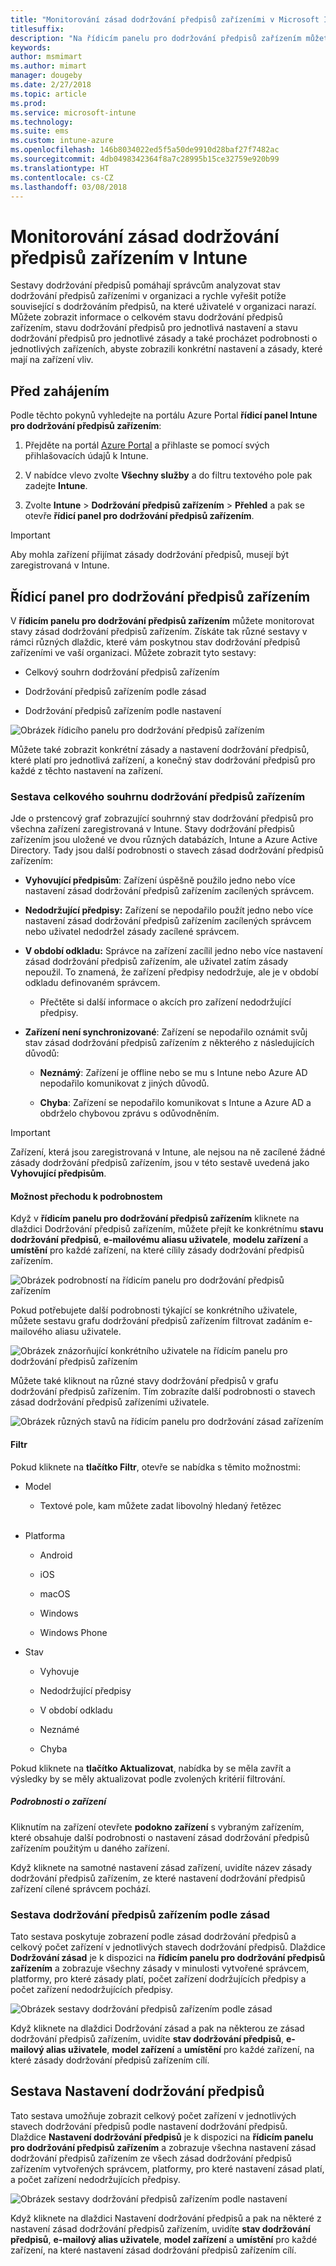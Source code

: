 ```yaml
---
title: "Monitorování zásad dodržování předpisů zařízeními v Microsoft Intune"
titlesuffix: 
description: "Na řídicím panelu pro dodržování předpisů zařízením můžete monitorovat celkový stav dodržování předpisů zařízením, zobrazit sestavy a dodržování předpisů zařízením podle jednotlivých zásad a nastavení."
keywords: 
author: msmimart
ms.author: mimart
manager: dougeby
ms.date: 2/27/2018
ms.topic: article
ms.prod: 
ms.service: microsoft-intune
ms.technology: 
ms.suite: ems
ms.custom: intune-azure
ms.openlocfilehash: 146b8034022ed5f5a50de9910d28baf27f7482ac
ms.sourcegitcommit: 4db0498342364f8a7c28995b15ce32759e920b99
ms.translationtype: HT
ms.contentlocale: cs-CZ
ms.lasthandoff: 03/08/2018
---
```

# <a name="monitor-intune-device-compliance-policies"></a>Monitorování zásad dodržování předpisů zařízením v Intune

Sestavy dodržování předpisů pomáhají správcům analyzovat stav dodržování předpisů zařízeními v organizaci a rychle vyřešit potíže související s dodržováním předpisů, na které uživatelé v organizaci narazí. Můžete zobrazit informace o celkovém stavu dodržování předpisů zařízením, stavu dodržování předpisů pro jednotlivá nastavení a stavu dodržování předpisů pro jednotlivé zásady a také procházet podrobnosti o jednotlivých zařízeních, abyste zobrazili konkrétní nastavení a zásady, které mají na zařízení vliv.

## <a name="before-you-begin"></a>Před zahájením

Podle těchto pokynů vyhledejte na portálu Azure Portal **řídicí panel Intune pro dodržování předpisů zařízením**:

1.  Přejděte na portál [Azure Portal](https://portal.azure.com) a přihlaste se pomocí svých přihlašovacích údajů k Intune.

2.  V nabídce vlevo zvolte **Všechny služby** a do filtru textového pole pak zadejte **Intune**.

3.  Zvolte **Intune** &gt; **Dodržování předpisů zařízením** &gt; **Přehled** a pak se otevře **řídicí panel pro dodržování předpisů zařízením**.

> [!IMPORTANT]
> Aby mohla zařízení přijímat zásady dodržování předpisů, musejí být zaregistrovaná v Intune.

## <a name="device-compliance-dashboard"></a>Řídicí panel pro dodržování předpisů zařízením

V **řídicím panelu pro dodržování předpisů zařízením** můžete monitorovat stavy zásad dodržování předpisů zařízením. Získáte tak různé sestavy v rámci různých dlaždic, které vám poskytnou stav dodržování předpisů zařízeními ve vaší organizaci. Můžete zobrazit tyto sestavy:

-   Celkový souhrn dodržování předpisů zařízením

-   Dodržování předpisů zařízením podle zásad

-   Dodržování předpisů zařízením podle nastavení

![Obrázek řídicího panelu pro dodržování předpisů zařízením](./media/idc-1.png)

Můžete také zobrazit konkrétní zásady a nastavení dodržování předpisů, které platí pro jednotlivá zařízení, a konečný stav dodržování předpisů pro každé z těchto nastavení na zařízení.

### <a name="overall-device-compliance-aggregate-report"></a>Sestava celkového souhrnu dodržování předpisů zařízením

Jde o prstencový graf zobrazující souhrnný stav dodržování předpisů pro všechna zařízení zaregistrovaná v Intune. Stavy dodržování předpisů zařízením jsou uložené ve dvou různých databázích, Intune a Azure Active Directory. Tady jsou další podrobnosti o stavech zásad dodržování předpisů zařízením:

-   **Vyhovující předpisům**: Zařízení úspěšně použilo jedno nebo více nastavení zásad dodržování předpisů zařízením zacílených správcem.

-   **Nedodržující předpisy:** Zařízení se nepodařilo použít jedno nebo více nastavení zásad dodržování předpisů zařízením zacílených správcem nebo uživatel nedodržel zásady zacílené správcem.

-   **V období odkladu:** Správce na zařízení zacílil jedno nebo více nastavení zásad dodržování předpisů zařízením, ale uživatel zatím zásady nepoužil. To znamená, že zařízení předpisy nedodržuje, ale je v období odkladu definovaném správcem.

    -   Přečtěte si další informace o akcích pro zařízení nedodržující předpisy.

-   **Zařízení není synchronizované**: Zařízení se nepodařilo oznámit svůj stav zásad dodržování předpisů zařízením z některého z následujících důvodů:

    -   **Neznámý**: Zařízení je offline nebo se mu s Intune nebo Azure AD nepodařilo komunikovat z jiných důvodů.

    -   **Chyba**: Zařízení se nepodařilo komunikovat s Intune a Azure AD a obdrželo chybovou zprávu s odůvodněním.

> [!IMPORTANT]
> Zařízení, která jsou zaregistrovaná v Intune, ale nejsou na ně zacílené žádné zásady dodržování předpisů zařízením, jsou v této sestavě uvedená jako **Vyhovující předpisům**.

#### <a name="drill-down-option"></a>Možnost přechodu k podrobnostem

Když v **řídicím panelu pro dodržování předpisů zařízením** kliknete na dlaždici Dodržování předpisů zařízením, můžete přejít ke konkrétnímu **stavu dodržování předpisů**, **e-mailovému aliasu uživatele**, **modelu zařízení** a **umístění** pro každé zařízení, na které cílily zásady dodržování předpisů zařízením.

![Obrázek podrobností na řídicím panelu pro dodržování předpisů zařízením](./media/idc-2.png)

Pokud potřebujete další podrobnosti týkající se konkrétního uživatele, můžete sestavu grafu dodržování předpisů zařízením filtrovat zadáním e-mailového aliasu uživatele.

![Obrázek znázorňující konkrétního uživatele na řídicím panelu pro dodržování předpisů zařízením](./media/idc-3.png)

Můžete také kliknout na různé stavy dodržování předpisů v grafu dodržování předpisů zařízením. Tím zobrazíte další podrobnosti o stavech zásad dodržování předpisů zařízeními uživatele.

![Obrázek různých stavů na řídicím panelu pro dodržování zásad zařízením](./media/idc-4.png)

#### <a name="filter"></a>Filtr

Pokud kliknete na **tlačítko Filtr**, otevře se nabídka s těmito možnostmi:

-   Model

    -   Textové pole, kam můžete zadat libovolný hledaný řetězec
<br></br>
-   Platforma

    -   Android

    -   iOS

    -   macOS

    -   Windows

    -   Windows Phone

-   Stav

    -   Vyhovuje

    -   Nedodržující předpisy

    -   V období odkladu

    -   Neznámé

    -   Chyba

Pokud kliknete na **tlačítko Aktualizovat**, nabídka by se měla zavřít a výsledky by se měly aktualizovat podle zvolených kritérií filtrování.

##### <a name="device-details"></a>Podrobnosti o zařízení

Kliknutím na zařízení otevřete **podokno zařízení** s vybraným zařízením, které obsahuje další podrobnosti o nastavení zásad dodržování předpisů zařízením použitým u daného zařízení.

Když kliknete na samotné nastavení zásad zařízení, uvidíte název zásady dodržování předpisů zařízením, ze které nastavení dodržování předpisů zařízení cílené správcem pochází.

### <a name="per-policy-device-compliance-report"></a>Sestava dodržování předpisů zařízením podle zásad

Tato sestava poskytuje zobrazení podle zásad dodržování předpisů a celkový počet zařízení v jednotlivých stavech dodržování předpisů. Dlaždice **Dodržování zásad** je k dispozici na **řídicím panelu pro dodržování předpisů zařízením** a zobrazuje všechny zásady v minulosti vytvořené správcem, platformy, pro které zásady platí, počet zařízení dodržujících předpisy a počet zařízení nedodržujících předpisy.

![Obrázek sestavy dodržování předpisů zařízením podle zásad](./media/idc-8.png)

Když kliknete na dlaždici Dodržování zásad a pak na některou ze zásad dodržování předpisů zařízením, uvidíte **stav dodržování předpisů**, **e-mailový alias uživatele**, **model zařízení** a **umístění** pro každé zařízení, na které zásady dodržování předpisů zařízením cílí.

## <a name="setting-compliance-report"></a>Sestava Nastavení dodržování předpisů

Tato sestava umožňuje zobrazit celkový počet zařízení v jednotlivých stavech dodržování předpisů podle nastavení dodržování předpisů. Dlaždice **Nastavení dodržování předpisů** je k dispozici na **řídicím panelu pro dodržování předpisů zařízením** a zobrazuje všechna nastavení zásad dodržování předpisů zařízením ze všech zásad dodržování předpisů zařízením vytvořených správcem, platformy, pro které nastavení zásad platí, a počet zařízení nedodržujících předpisy.

![Obrázek sestavy dodržování předpisů zařízením podle nastavení](./media/idc-10.png)

Když kliknete na dlaždici Nastavení dodržování předpisů a pak na některé z nastavení zásad dodržování předpisů zařízením, uvidíte **stav dodržování předpisů**, **e-mailový alias uživatele**, **model zařízení** a **umístění** pro každé zařízení, na které nastavení zásad dodržování předpisů zařízením cílí.
